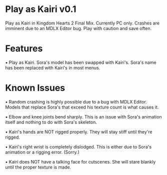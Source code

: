 # Play as Kairi v0.1
Play as Kairi in Kingdom Hearts 2 Final Mix. Currently PC only.
Crashes are imminent due to an MDLX Editor bug. Play with caution and save often.

# Features
• Play as Kairi.
    Sora's model has been swapped with Kairi's.
    Sora's name has been replaced with Kairi's in most menus.

# Known Issues
• Random crashing is highly possible due to a bug with MDLX Editor. Models that replace Sora's that exceed his texture count is what causes it.

• Elbow and knee joints bend sharply. This is an issue with Sora's animation itself and nothing to do with Sora's skeleton.

• Kairi's hands are NOT rigged properly. They will stay stiff until they're rigged.

• Kairi's right wrist is completely dislodged. This is either due to Sora's animation or a rigging error. (Sorry.)

• Kairi does NOT have a talking face for cutscenes. She will stare blankly until the proper texture is made.
